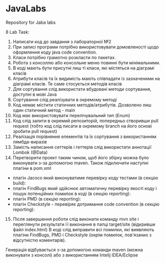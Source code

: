 # JavaLabs
Repository for Jaba labs

8 Lab Task: 

1) Написати код до завдання з лабораторної №2
2) При записі програми потрібно використовувати домовленості щодо оформлення коду java code convention.
3) Класи потрібно грамотно розкласти по пакетах.
4) Робота з консоллю або консольне меню повинні бути мінімальними.
5) В коді мають бути присутні лиш ті класи, які містяться на діаграмі класів
6) Атрибути класів та їх видимість мають співпадати із зазначеними на діаграмі класів. Те саме стосується методів класів
7) Для сортування слід використати вбудовані методи сортування, доступні в мові Java
8) Сортування слід реалізувати в окремому методі
9) Код немає містити статичних методів/атрибутів. Дозволено лиш один статичний метод - main
10) Код має використовувати перелічувальний тип (Enum)
11) Код слід залити в окремий репозиторій, попередньо створивши pull request (тобто код слід писати в окремому branch  на його основі зробити pull request)
12) Реалізація порівняння елементів та їх сортування з використанням лямбда-виразів
13) Замість написання сеттерів і геттерів слід використати аннотації Lombok (@Data)
14) Перетворити проект таким чином, щоб його збірку можна було виконувати з-за допомогою  maven. Також підключити наступні плагіни в pom.xml 
- плагін Jacoco який виконуватиме перевірку коду тестами (в секцію build):
- плагін FindBugs який здійснює автоматичну перевірку якості коду і пошук потенційних помилок в коді (в секцію reporting):
- плагін PMD (в секцію reporting):
- плагін Checkstyle - перевіряє дотримання code convention (в секцію reporting):


15) Після завершення роботи слід виконати команду mvn site і переглянути результати її виконання в папці target/site (відкривши файл index.html)
В коді слід виправити всі помилки, які виявляють плагіни FindBugs, PMD і Checkstyle (окрім помилок, пов'язаних з відсутністю коментарів). 

Генерація відбувається з-за допомогою команди maven (можна виконувати з консолі) або з використанням Intelij IDEA/Eclipse
